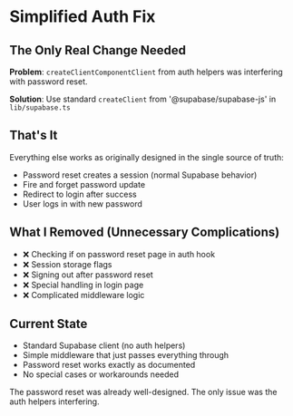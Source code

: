 # Simplified Auth Fix

## The Only Real Change Needed

**Problem**: `createClientComponentClient` from auth helpers was interfering with password reset.

**Solution**: Use standard `createClient` from '@supabase/supabase-js' in `lib/supabase.ts`

## That's It

Everything else works as originally designed in the single source of truth:
- Password reset creates a session (normal Supabase behavior)
- Fire and forget password update
- Redirect to login after success
- User logs in with new password

## What I Removed (Unnecessary Complications)
- ❌ Checking if on password reset page in auth hook
- ❌ Session storage flags
- ❌ Signing out after password reset
- ❌ Special handling in login page
- ❌ Complicated middleware logic

## Current State
- Standard Supabase client (no auth helpers)
- Simple middleware that just passes everything through
- Password reset works exactly as documented
- No special cases or workarounds needed

The password reset was already well-designed. The only issue was the auth helpers interfering.

